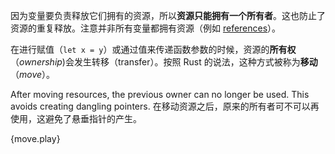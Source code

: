 因为变量要负责释放它们拥有的资源，所以**资源只能拥有一个所有者**。这也防止了资源的重复释放。注意并非所有变量都拥有资源（例如 [references]）。

在进行赋值（`let x = y`）或通过值来传递函数参数的时候，资源的**所有权**（*ownership*)会发生转移（transfer）。按照 Rust 的说法，这种方式被称为**移动**（*move*）。

After moving resources, the previous owner can no longer be used. This avoids
creating dangling pointers.
在移动资源之后，原来的所有者可不可以再使用，这避免了悬垂指针的产生。

{move.play}

[references]: ../flow_control/match/destructuring/destructure_pointers.html
